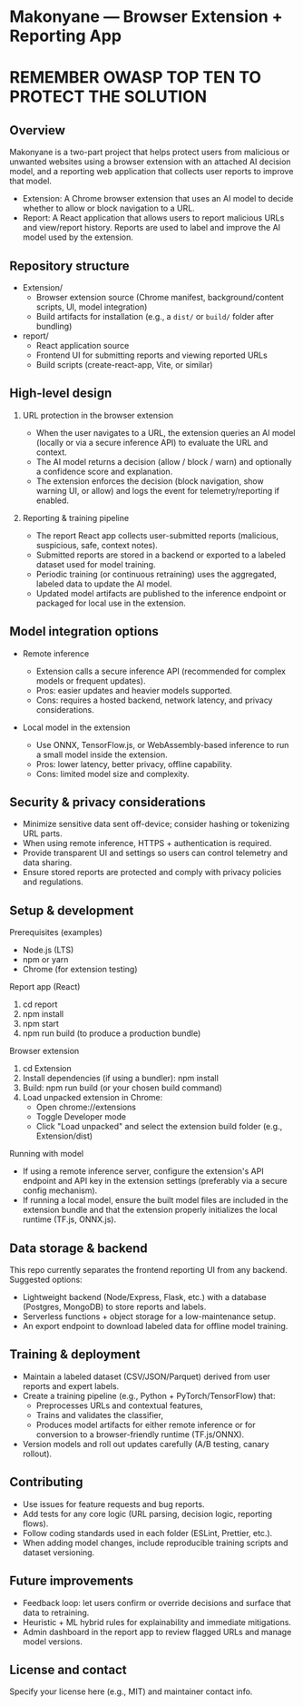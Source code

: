 # Makonyane — Browser Extension + Reporting App
# REMEMBER OWASP TOP TEN TO PROTECT THE SOLUTION

Overview
--------
Makonyane is a two-part project that helps protect users from malicious or unwanted websites using a browser extension with an attached AI decision model, and a reporting web application that collects user reports to improve that model.

- Extension: A Chrome browser extension that uses an AI model to decide whether to allow or block navigation to a URL.
- Report: A React application that allows users to report malicious URLs and view/report history. Reports are used to label and improve the AI model used by the extension.

Repository structure
--------------------
- Extension/
  - Browser extension source (Chrome manifest, background/content scripts, UI, model integration)
  - Build artifacts for installation (e.g., a `dist/` or `build/` folder after bundling)
- report/
  - React application source
  - Frontend UI for submitting reports and viewing reported URLs
  - Build scripts (create-react-app, Vite, or similar)

High-level design
-----------------
1. URL protection in the browser extension
   - When the user navigates to a URL, the extension queries an AI model (locally or via a secure inference API) to evaluate the URL and context.
   - The AI model returns a decision (allow / block / warn) and optionally a confidence score and explanation.
   - The extension enforces the decision (block navigation, show warning UI, or allow) and logs the event for telemetry/reporting if enabled.

2. Reporting & training pipeline
   - The report React app collects user-submitted reports (malicious, suspicious, safe, context notes).
   - Submitted reports are stored in a backend or exported to a labeled dataset used for model training.
   - Periodic training (or continuous retraining) uses the aggregated, labeled data to update the AI model.
   - Updated model artifacts are published to the inference endpoint or packaged for local use in the extension.

Model integration options
-------------------------
- Remote inference
  - Extension calls a secure inference API (recommended for complex models or frequent updates).
  - Pros: easier updates and heavier models supported.
  - Cons: requires a hosted backend, network latency, and privacy considerations.

- Local model in the extension
  - Use ONNX, TensorFlow.js, or WebAssembly-based inference to run a small model inside the extension.
  - Pros: lower latency, better privacy, offline capability.
  - Cons: limited model size and complexity.

Security & privacy considerations
-------------------------------
- Minimize sensitive data sent off-device; consider hashing or tokenizing URL parts.
- When using remote inference, HTTPS + authentication is required.
- Provide transparent UI and settings so users can control telemetry and data sharing.
- Ensure stored reports are protected and comply with privacy policies and regulations.

Setup & development
-------------------
Prerequisites (examples)
- Node.js (LTS)
- npm or yarn
- Chrome (for extension testing)

Report app (React)
1. cd report
2. npm install
3. npm start
4. npm run build (to produce a production bundle)

Browser extension
1. cd Extension
2. Install dependencies (if using a bundler): npm install
3. Build: npm run build (or your chosen build command)
4. Load unpacked extension in Chrome:
   - Open chrome://extensions
   - Toggle Developer mode
   - Click "Load unpacked" and select the extension build folder (e.g., Extension/dist)

Running with model
- If using a remote inference server, configure the extension's API endpoint and API key in the extension settings (preferably via a secure config mechanism).
- If running a local model, ensure the built model files are included in the extension bundle and that the extension properly initializes the local runtime (TF.js, ONNX.js).

Data storage & backend
----------------------
This repo currently separates the frontend reporting UI from any backend. Suggested options:
- Lightweight backend (Node/Express, Flask, etc.) with a database (Postgres, MongoDB) to store reports and labels.
- Serverless functions + object storage for a low-maintenance setup.
- An export endpoint to download labeled data for offline model training.

Training & deployment
---------------------
- Maintain a labeled dataset (CSV/JSON/Parquet) derived from user reports and expert labels.
- Create a training pipeline (e.g., Python + PyTorch/TensorFlow) that:
  - Preprocesses URLs and contextual features,
  - Trains and validates the classifier,
  - Produces model artifacts for either remote inference or for conversion to a browser-friendly runtime (TF.js/ONNX).
- Version models and roll out updates carefully (A/B testing, canary rollout).

Contributing
------------
- Use issues for feature requests and bug reports.
- Add tests for any core logic (URL parsing, decision logic, reporting flows).
- Follow coding standards used in each folder (ESLint, Prettier, etc.).
- When adding model changes, include reproducible training scripts and dataset versioning.

Future improvements
-------------------
- Feedback loop: let users confirm or override decisions and surface that data to retraining.
- Heuristic + ML hybrid rules for explainability and immediate mitigations.
- Admin dashboard in the report app to review flagged URLs and manage model versions.

License and contact
-------------------
Specify your license here (e.g., MIT) and maintainer contact info.
